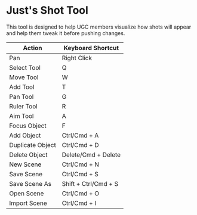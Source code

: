 # Just's Shot Tool

This tool is designed to help UGC members visualize how shots will appear and help them tweak it before pushing changes.

| Action           | Keyboard Shortcut    |
| ---------------- | -------------------- |
| Pan              | Right Click          |
| Select Tool      | Q                    |
| Move Tool        | W                    |
| Add Tool         | T                    |
| Pan Tool         | G                    |
| Ruler Tool       | R                    |
| Aim Tool         | A                    |
| Focus Object     | F                    |
| Add Object       | Ctrl/Cmd + A         |
| Duplicate Object | Ctrl/Cmd + D         |
| Delete Object    | Delete/Cmd + Delete  |
| New Scene        | Ctrl/Cmd + N         |
| Save Scene       | Ctrl/Cmd + S         |
| Save Scene As    | Shift + Ctrl/Cmd + S |
| Open Scene       | Ctrl/Cmd + O         |
| Import Scene     | Ctrl/Cmd + I         |
